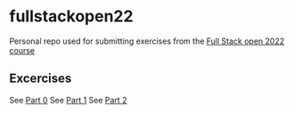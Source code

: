 # fullstackopen22
Personal repo used for submitting exercises from the [Full Stack open 2022 course](https://fullstackopen.com)

## Excercises

See [Part 0](./part0)
See [Part 1](./part1)
See [Part 2](./part2)

